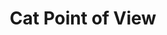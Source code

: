 ---
title: 'Cat Point of View'
redirect_to:
  - 'https://discuss.pencil2d.org/t/cat-point-of-view/1147'
---